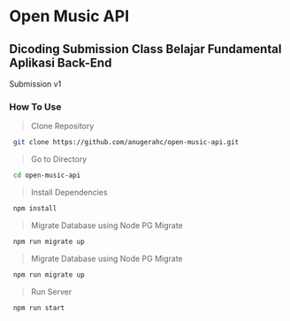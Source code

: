 # Open Music API
## Dicoding Submission Class Belajar Fundamental Aplikasi Back-End
Submission v1

### How To Use

> Clone Repository
``` bash
 git clone https://github.com/anugerahc/open-music-api.git
```
>Go to Directory
``` bash
 cd open-music-api
```
>Install Dependencies
``` bash
 npm install
```
>Migrate Database using Node PG Migrate
``` bash
 npm run migrate up
```
>Migrate Database using Node PG Migrate
``` bash
 npm run migrate up
```
>Run Server
``` bash
 npm run start
```
